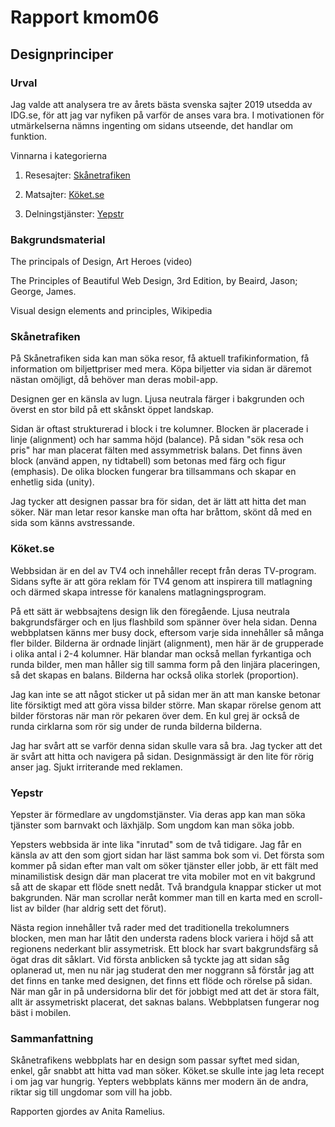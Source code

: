 ---
---
Rapport kmom06
=========================

## Designprinciper


### Urval
Jag valde att analysera tre av årets bästa svenska sajter 2019 utsedda av IDG.se, för att jag var nyfiken på varför de anses vara bra. I motivationen för utmärkelserna nämns ingenting om sidans utseende, det handlar om funktion.

Vinnarna i kategorierna

1. Resesajter: [Skånetrafiken](https://www.skanetrafiken.se/)

2. Matsajter: [Köket.se](https://www.koket.se/)

3. Delningstjänster: [Yepstr](https://www.yepstr.com/)


### Bakgrundsmaterial

The principals of Design, Art Heroes (video)

The Principles of Beautiful Web Design, 3rd Edition, by Beaird, Jason; George, James.

Visual design elements and principles, Wikipedia




### Skånetrafiken

På Skånetrafiken sida kan man söka resor, få aktuell trafikinformation, få information om biljettpriser med mera. Köpa biljetter via sidan är däremot nästan omöjligt, då behöver man deras mobil-app.

Designen ger en känsla av lugn. Ljusa neutrala färger i bakgrunden och överst en stor bild på ett skånskt öppet landskap.

Sidan är oftast strukturerad i block i tre kolumner. Blocken är placerade i linje (alignment) och har samma höjd (balance). På sidan "sök resa och pris" har man placerat fälten med assymmetrisk balans. Det finns även block (använd appen, ny tidtabell) som betonas med färg och figur (emphasis). De olika blocken fungerar bra tillsammans och skapar en enhetlig sida (unity). 

Jag tycker att designen passar bra för sidan, det är lätt att hitta det man söker. När man letar resor kanske man ofta har bråttom, skönt då med en sida som känns avstressande.



### Köket.se
Webbsidan är en del av TV4 och innehåller recept från deras TV-program. Sidans syfte är att göra reklam för TV4 genom att inspirera till matlagning och därmed skapa intresse för kanalens matlagningsprogram.

På ett sätt är webbsajtens design lik den föregående. Ljusa neutrala bakgrundsfärger och en ljus flashbild som spänner över hela sidan. Denna webbplatsen känns mer busy dock, eftersom varje sida innehåller så många fler bilder. Bilderna är ordnade linjärt (alignment), men här är de grupperade i olika antal i 2-4 kolumner. Här blandar man också mellan fyrkantiga och runda bilder, men man håller sig till samma form på den linjära placeringen, så det skapas en balans. Bilderna har också olika storlek (proportion).

Jag kan inte se att något sticker ut på sidan mer än att man kanske betonar lite försiktigt med att göra vissa bilder större. Man skapar rörelse genom att bilder förstoras när man rör pekaren över dem. En kul grej är också de runda cirklarna som rör sig under de runda bilderna bilderna.

Jag har svårt att se varför denna sidan skulle vara så bra. Jag tycker att det är svårt att hitta och navigera på sidan. Designmässigt är den lite för rörig anser jag. Sjukt irriterande med reklamen.



### Yepstr
Yepster är förmedlare av ungdomstjänster. Via deras app kan man söka tjänster som barnvakt och läxhjälp. Som ungdom kan man söka jobb.

Yepsters webbsida är inte lika "inrutad" som de två tidigare. Jag får en känsla av att den som gjort sidan har läst samma bok som vi. Det första som kommer på sidan efter man valt om söker tjänster eller jobb, är ett fält med minamilistisk design där man placerat tre vita mobiler mot en vit bakgrund så att de skapar ett flöde snett nedåt. Två brandgula knappar sticker ut mot bakgrunden. När man scrollar neråt kommer man till en karta med en scroll-list av bilder (har aldrig sett det förut).

Nästa region innehåller två rader med det traditionella trekolumners blocken, men man har låtit den understa radens block variera i höjd så att regionens nederkant blir assymetrisk. Ett block har svart bakgrundsfärg så ögat dras dit såklart. Vid första anblicken så tyckte jag att sidan såg oplanerad ut, men nu när jag studerat den mer  noggrann så förstår jag att det finns en tanke med designen, det finns ett flöde och rörelse på sidan. När man går in på undersidorna blir det för jobbigt med att det är stora fält, allt är assymetriskt placerat, det saknas balans. Webbplatsen fungerar nog bäst i mobilen.


### Sammanfattning

Skånetrafikens webbplats har en design som passar syftet med sidan, enkel, går snabbt att hitta vad man söker. Köket.se skulle inte jag leta recept i om jag var hungrig. Yepters webbplats känns mer modern än de andra, riktar sig till ungdomar som vill ha jobb.


Rapporten gjordes av Anita Ramelius.